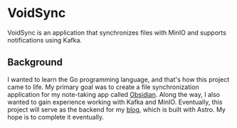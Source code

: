 # VoidSync

VoidSync is an application that synchronizes files with MinIO and supports
notifications using Kafka.

## Background

I wanted to learn the Go programming language, and that's how this project came
to life. My primary goal was to create a file synchronization application for my
note-taking app called [Obsidian](https://obsidian.md/). Along the way, I also
wanted to gain experience working with Kafka and MinIO. Eventually, this project
will serve as the backend for my [blog](https://github.com/LoneExile/blog),
which is built with Astro. My hope is to complete it eventually.
